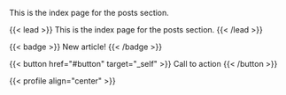 

This is the index page for the posts section.

{{< lead >}}
This is the index page for the posts section.
{{< /lead >}}


{{< badge >}}
New article!
{{< /badge >}}


{{< button href="#button" target="_self" >}}
Call to action
{{< /button >}}


{{< profile align="center" >}}





